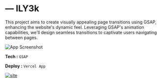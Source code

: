 
# ― ILY3k

This project aims to create visually appealing page transitions using GSAP, enhancing the website's dynamic feel. Leveraging GSAP's animation capabilities, we'll design seamless transitions to captivate users navigating between pages.

![App Screenshot](https://a.top4top.io/p_2990t5eux1.png)

**Tech :** `GSAP`

**Deploy :** `Vercel App`


[![site](https://img.shields.io/badge/view_site-000?style=for-the-badge&logo=codemagic&logoColor=184DC4)](https://ily3k.vercel.app/)
